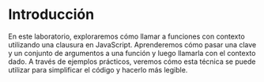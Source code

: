 # Introducción

En este laboratorio, exploraremos cómo llamar a funciones con contexto utilizando una clausura en JavaScript. Aprenderemos cómo pasar una clave y un conjunto de argumentos a una función y luego llamarla con el contexto dado. A través de ejemplos prácticos, veremos cómo esta técnica se puede utilizar para simplificar el código y hacerlo más legible.
